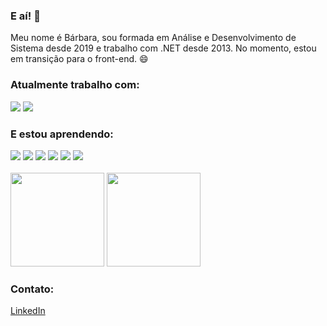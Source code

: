 ### E aí! 👋

Meu nome é Bárbara, sou formada em Análise e Desenvolvimento de Sistema desde 2019 e trabalho com .NET desde 2013. No momento, estou em transição para o front-end. 😄

<h3>Atualmente trabalho com:</h3>
<div>
  <img src="https://img.shields.io/badge/C%23-239120?style=for-the-badge&logo=c-sharp&logoColor=white">
  <img src="https://img.shields.io/badge/.NET-5C2D91?style=for-the-badge&logo=.net&logoColor=white">
</div>

<h3>E estou aprendendo:</h3>
<div>
  <img src="https://img.shields.io/badge/HTML5-E34F26?style=for-the-badge&logo=html5&logoColor=white">
  <img src="https://img.shields.io/badge/CSS3-1572B6?style=for-the-badge&logo=css3&logoColor=white">
  <img src="https://img.shields.io/badge/JavaScript-F7DF1E?style=for-the-badge&logo=javascript&logoColor=black">
  <img src="https://img.shields.io/badge/Sass-CC6699?style=for-the-badge&logo=sass&logoColor=white">
  <img src="https://img.shields.io/badge/Vue.js-35495E?style=for-the-badge&logo=vue.js&logoColor=4FC08D">
  <img src="https://img.shields.io/badge/React-20232A?style=for-the-badge&logo=react&logoColor=61DAFB">
</div>
<br>
<div>
  <!--<img height="180em" src="https://github-readme-stats.vercel.app/api?username=barbarapxto&show_icons=true&theme=radical" />-->
  <img height="150em" src="https://github-readme-stats.vercel.app/api/top-langs/?username=barbarapxto&layout=compact&theme=outrun" />
  <img height="150em" src="https://github-readme-stats.vercel.app/api?username=barbarapxto&theme=outrun&show_icons=true" />
 </div>

<div>
  <h3>Contato:</h3>
  <a href="https://www.linkedin.com/in/barbarapeixoto/" target="_blank">LinkedIn</a>
</div>
